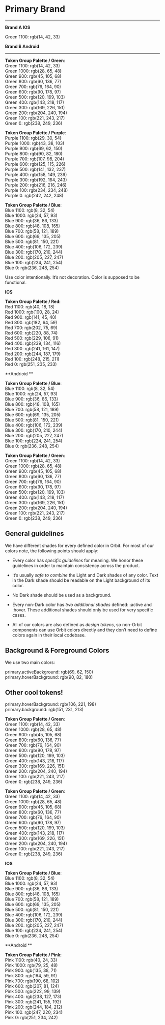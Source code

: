 
# Primary Brand

---

> 

  
**Brand A IOS**  
  
Green 1100: rgb(14, 42, 33)  
  
  
**Brand B Android**  
  
  
****  
  
**Token Group Palette / Green**:    
Green 1100: rgb(14, 42, 33)  
Green 1000: rgb(28, 65, 48)  
Green 900: rgb(45, 105, 68)  
Green 800: rgb(60, 136, 77)  
Green 700: rgb(76, 164, 90)  
Green 600: rgb(90, 178, 97)  
Green 500: rgb(120, 199, 103)  
Green 400: rgb(143, 218, 117)  
Green 300: rgb(169, 226, 151)  
Green 200: rgb(204, 240, 194)  
Green 100: rgb(221, 243, 217)  
Green 0: rgb(238, 249, 236)  
  


  
**Token Group Palette / Purple**:    
Purple 1100: rgb(29, 30, 54)  
Purple 1000: rgb(43, 38, 103)  
Purple 900: rgb(69, 62, 150)  
Purple 800: rgb(90, 82, 180)  
Purple 700: rgb(107, 98, 204)  
Purple 600: rgb(125, 115, 226)  
Purple 500: rgb(141, 132, 237)  
Purple 400: rgb(158, 149, 236)  
Purple 300: rgb(192, 194, 243)  
Purple 200: rgb(216, 216, 246)  
Purple 100: rgb(234, 234, 248)  
Purple 0: rgb(242, 242, 248)  


  
**Token Group Palette / Blue**:    
Blue 1100: rgb(8, 32, 54)  
Blue 1000: rgb(24, 57, 93)  
Blue 900: rgb(36, 86, 133)  
Blue 800: rgb(48, 108, 165)  
Blue 700: rgb(58, 121, 189)  
Blue 600: rgb(69, 135, 205)  
Blue 500: rgb(81, 150, 221)  
Blue 400: rgb(106, 172, 239)  
Blue 300: rgb(170, 210, 244)  
Blue 200: rgb(205, 227, 247)  
Blue 100: rgb(224, 241, 254)  
Blue 0: rgb(236, 248, 254)  


Use color intentionally. It’s not decoration. Color is supposed to be functional.

  
**IOS**  
  
**Token Group Palette / Red**:    
Red 1100: rgb(40, 18, 18)  
Red 1000: rgb(100, 28, 24)  
Red 900: rgb(141, 45, 40)  
Red 800: rgb(182, 64, 59)  
Red 700: rgb(202, 75, 69)  
Red 600: rgb(220, 88, 74)  
Red 500: rgb(229, 106, 91)  
Red 400: rgb(239, 134, 116)  
Red 300: rgb(241, 161, 147)  
Red 200: rgb(244, 187, 179)  
Red 100: rgb(248, 215, 211)  
Red 0: rgb(251, 235, 233)  
  
  
**Andrioid **  
  
**Token Group Palette / Blue**:    
Blue 1100: rgb(8, 32, 54)  
Blue 1000: rgb(24, 57, 93)  
Blue 900: rgb(36, 86, 133)  
Blue 800: rgb(48, 108, 165)  
Blue 700: rgb(58, 121, 189)  
Blue 600: rgb(69, 135, 205)  
Blue 500: rgb(81, 150, 221)  
Blue 400: rgb(106, 172, 239)  
Blue 300: rgb(170, 210, 244)  
Blue 200: rgb(205, 227, 247)  
Blue 100: rgb(224, 241, 254)  
Blue 0: rgb(236, 248, 254)  
  


  
**Token Group Palette / Green**:    
Green 1100: rgb(14, 42, 33)  
Green 1000: rgb(28, 65, 48)  
Green 900: rgb(45, 105, 68)  
Green 800: rgb(60, 136, 77)  
Green 700: rgb(76, 164, 90)  
Green 600: rgb(90, 178, 97)  
Green 500: rgb(120, 199, 103)  
Green 400: rgb(143, 218, 117)  
Green 300: rgb(169, 226, 151)  
Green 200: rgb(204, 240, 194)  
Green 100: rgb(221, 243, 217)  
Green 0: rgb(238, 249, 236)  


## General guidelines

We have different shades for every defined color in Orbit. For most of our colors note, the following points should apply:


- Every color has *specific guidelines* for meaning. We honor these guidelines in order to maintain consistency across the product.

- It’s usually *safe to combine* the Light and Dark shades of any color. Text in the Dark shade should be readable on the Light background of its color.

- No Dark shade should be used as a background.

- Every non-Dark color has *two additional shades* defined: :active and :hover. These additional shades should only be used for very specific cases.

- All of our colors are also defined as *design tokens*, so non-Orbit components can use Orbit colors directly and they don’t need to define colors again in their local codebase.

## Background & Foreground Colors

We use two main colors:

  
primary.activeBackground: rgb(69, 62, 150)  
primary.hoverBackground: rgb(90, 82, 180)  


## Other cool tokens!

  
primary.hoverBackground: rgb(106, 221, 198)  
primary.background: rgb(151, 231, 213)  


  
**Token Group Palette / Green**:    
Green 1100: rgb(14, 42, 33)  
Green 1000: rgb(28, 65, 48)  
Green 900: rgb(45, 105, 68)  
Green 800: rgb(60, 136, 77)  
Green 700: rgb(76, 164, 90)  
Green 600: rgb(90, 178, 97)  
Green 500: rgb(120, 199, 103)  
Green 400: rgb(143, 218, 117)  
Green 300: rgb(169, 226, 151)  
Green 200: rgb(204, 240, 194)  
Green 100: rgb(221, 243, 217)  
Green 0: rgb(238, 249, 236)  


  
**Token Group Palette / Green**:    
Green 1100: rgb(14, 42, 33)  
Green 1000: rgb(28, 65, 48)  
Green 900: rgb(45, 105, 68)  
Green 800: rgb(60, 136, 77)  
Green 700: rgb(76, 164, 90)  
Green 600: rgb(90, 178, 97)  
Green 500: rgb(120, 199, 103)  
Green 400: rgb(143, 218, 117)  
Green 300: rgb(169, 226, 151)  
Green 200: rgb(204, 240, 194)  
Green 100: rgb(221, 243, 217)  
Green 0: rgb(238, 249, 236)  


  
**IOS**  
  
**Token Group Palette / Blue**:    
Blue 1100: rgb(8, 32, 54)  
Blue 1000: rgb(24, 57, 93)  
Blue 900: rgb(36, 86, 133)  
Blue 800: rgb(48, 108, 165)  
Blue 700: rgb(58, 121, 189)  
Blue 600: rgb(69, 135, 205)  
Blue 500: rgb(81, 150, 221)  
Blue 400: rgb(106, 172, 239)  
Blue 300: rgb(170, 210, 244)  
Blue 200: rgb(205, 227, 247)  
Blue 100: rgb(224, 241, 254)  
Blue 0: rgb(236, 248, 254)  
  
  
**Android **  
  
**Token Group Palette / Pink**:    
Pink 1100: rgb(40, 24, 33)  
Pink 1000: rgb(79, 25, 48)  
Pink 900: rgb(135, 38, 71)  
Pink 800: rgb(164, 59, 91)  
Pink 700: rgb(190, 68, 102)  
Pink 600: rgb(207, 81, 124)  
Pink 500: rgb(222, 99, 139)  
Pink 400: rgb(238, 127, 173)  
Pink 300: rgb(241, 155, 192)  
Pink 200: rgb(244, 184, 212)  
Pink 100: rgb(247, 220, 234)  
Pink 0: rgb(251, 234, 242)  
  
